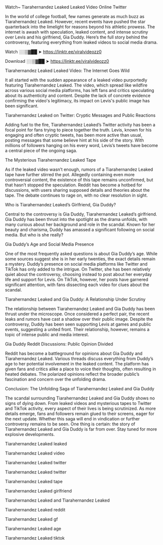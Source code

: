 Watch~ Tiarahernandez Leaked Leaked Video Online Twitter

In the world of college football, few names generate as much buzz as Tiarahernandez Leaked. However, recent events have pushed the star quarterback into the limelight for reasons beyond his athletic prowess. The internet is awash with speculation, leaked content, and intense scrutiny over Levis and his girlfriend, Gia Duddy. Here’s the full story behind the controversy, featuring everything from leaked videos to social media drama.

Watch ░░▒▓██ ➤ https://linktr.ee/viralvideozz0

Download ░░▒▓██ ➤ https://linktr.ee/viralvideozz0

Tiarahernandez Leaked Leaked Video: The Internet Goes Wild

It all started with the sudden appearance of a leaked video purportedly featuring Tiarahernandez Leaked. The video, which spread like wildfire across various social media platforms, has left fans and critics speculating about its authenticity and content. Despite the lack of concrete evidence confirming the video's legitimacy, its impact on Levis's public image has been significant.

Tiarahernandez Leaked on Twitter: Cryptic Messages and Public Reactions

Adding fuel to the fire, Tiarahernandez Leaked’s Twitter activity has been a focal point for fans trying to piece together the truth. Levis, known for his engaging and often cryptic tweets, has been more active than usual, posting messages that some believe hint at his side of the story. With millions of followers hanging on his every word, Levis’s tweets have become a central piece of the ongoing saga.

The Mysterious Tiarahernandez Leaked Tape

As if the leaked video wasn’t enough, rumors of a Tiarahernandez Leaked tape have further stirred the pot. Allegedly containing even more controversial content, the existence of this tape remains unconfirmed, but that hasn’t stopped the speculation. Reddit has become a hotbed for discussions, with users sharing supposed details and theories about the tape. The debate continues to rage on, with no clear resolution in sight.

Who is Tiarahernandez Leaked’s Girlfriend, Gia Duddy?

Central to the controversy is Gia Duddy, Tiarahernandez Leaked’s girlfriend. Gia Duddy has been thrust into the spotlight as the drama unfolds, with many curious about her background and role in the scandal. Known for her beauty and charisma, Duddy has amassed a significant following on social media. But who is she really?

Gia Duddy’s Age and Social Media Presence

One of the most frequently asked questions is about Gia Duddy’s age. While some sources suggest she is in her early twenties, the exact details remain a mystery. Duddy’s presence on social media platforms like Twitter and TikTok has only added to the intrigue. On Twitter, she has been relatively quiet about the controversy, choosing instead to post about her everyday life and support for Levis. On TikTok, however, her posts have garnered significant attention, with fans dissecting each video for clues about the scandal.

Tiarahernandez Leaked and Gia Duddy: A Relationship Under Scrutiny

The relationship between Tiarahernandez Leaked and Gia Duddy has been thrust under the microscope. Once considered a perfect pair, the recent leaks and rumors have cast a shadow over their public image. Despite the controversy, Duddy has been seen supporting Levis at games and public events, suggesting a united front. Their relationship, however, remains a topic of intense public and media interest.

Gia Duddy Reddit Discussions: Public Opinion Divided

Reddit has become a battleground for opinions about Gia Duddy and Tiarahernandez Leaked. Various threads discuss everything from Duddy’s age to her potential involvement in the leaked content. The platform has given fans and critics alike a place to voice their thoughts, often resulting in heated debates. The polarized opinions reflect the broader public’s fascination and concern over the unfolding drama.

Conclusion: The Unfolding Saga of Tiarahernandez Leaked and Gia Duddy

The scandal surrounding Tiarahernandez Leaked and Gia Duddy shows no signs of dying down. From leaked videos and mysterious tapes to Twitter and TikTok activity, every aspect of their lives is being scrutinized. As more details emerge, fans and followers remain glued to their screens, eager for the next update. Whether this saga will end in vindication or further controversy remains to be seen. One thing is certain: the story of Tiarahernandez Leaked and Gia Duddy is far from over. Stay tuned for more explosive developments.

Tiarahernandez Leaked leaked

Tiarahernandez Leaked video

Tiarahernandez Leaked twitter

Tiarahernandez Leaked twitter

Tiarahernandez Leaked tape

Tiarahernandez Leaked girlfriend

Tiarahernandez Leaked and Tiarahernandez Leaked

Tiarahernandez Leaked reddit

Tiarahernandez Leaked gf

Tiarahernandez Leaked age

Tiarahernandez Leaked tiktok